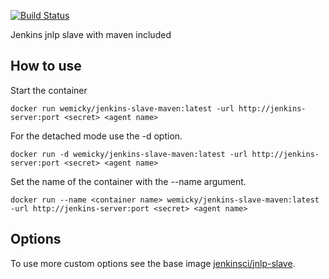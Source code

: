 [![Build Status](https://img.shields.io/docker/build/wemicky/jenkins-slave-maven.svg)](https://hub.docker.com/r/wemicky/jenkins-slave-maven/)

Jenkins jnlp slave with maven included

## How to use

Start the container

    docker run wemicky/jenkins-slave-maven:latest -url http://jenkins-server:port <secret> <agent name>

For the detached mode use the -d option.

    docker run -d wemicky/jenkins-slave-maven:latest -url http://jenkins-server:port <secret> <agent name>

Set the name of the container with the --name <name> argument.

    docker run --name <container name> wemicky/jenkins-slave-maven:latest -url http://jenkins-server:port <secret> <agent name>

## Options

To use more custom options see the base image [jenkinsci/jnlp-slave](https://github.com/jenkinsci/docker-jnlp-slave).
